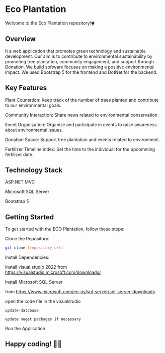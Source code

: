 
# Eco Plantation

Welcome to the Eco Plantation repository!🍀


## Overview
It a web application that promotes green technology and sustainable development. Our aim is to contribute to environmental sustainability by promoting tree plantation, community engagement, and support through Donation. We build software focuses on making a positive environmental impact. We used Bootstrap 5 for the frontend and DotNet for the backend. 
## Key Features
  Plant Countation:
        Keep track of the number of trees planted and contribute to our environmental goals.

Community Interaction: Share news related to environmental conservation.

Event Organization: Organize and participate in events to raise awareness about environmental issues.
 
Donation Space: Support tree plantation and events related to environment.
   
Fertilizer Timeline index: Set the time to the individual for the upcomming fertilizer date.

## Technology Stack 
ASP.NET MVC

Microsoft SQL Server

Bootstrap 5

## Getting Started 

To get started with the ECO Plantation, follow these steps:

Clone the Repository:
```bash
git clone [repository_url]
```

Install Dependencies:

Install visual studio 2022 
from https://visualstudio.microsoft.com/downloads/

Install Microsoft SQL Server

from https://www.microsoft.com/en-us/sql-server/sql-server-downloads

open the code file in the visualstudio

    update-database

    update nuget packages if necessary  



Run the Application.
## Happy coding! 🚀🌐